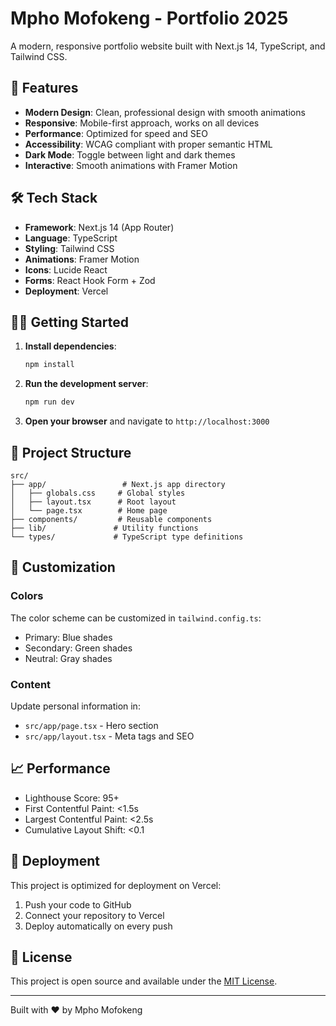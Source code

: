 # Mpho Mofokeng - Portfolio 2025

A modern, responsive portfolio website built with Next.js 14, TypeScript, and Tailwind CSS.

## 🚀 Features

- **Modern Design**: Clean, professional design with smooth animations
- **Responsive**: Mobile-first approach, works on all devices
- **Performance**: Optimized for speed and SEO
- **Accessibility**: WCAG compliant with proper semantic HTML
- **Dark Mode**: Toggle between light and dark themes
- **Interactive**: Smooth animations with Framer Motion

## 🛠 Tech Stack

- **Framework**: Next.js 14 (App Router)
- **Language**: TypeScript
- **Styling**: Tailwind CSS
- **Animations**: Framer Motion
- **Icons**: Lucide React
- **Forms**: React Hook Form + Zod
- **Deployment**: Vercel

## 🏃‍♂️ Getting Started

1. **Install dependencies**:
   ```bash
   npm install
   ```

2. **Run the development server**:
   ```bash
   npm run dev
   ```

3. **Open your browser** and navigate to `http://localhost:3000`

## 📁 Project Structure

```
src/
├── app/                 # Next.js app directory
│   ├── globals.css     # Global styles
│   ├── layout.tsx      # Root layout
│   └── page.tsx        # Home page
├── components/         # Reusable components
├── lib/               # Utility functions
└── types/             # TypeScript type definitions
```

## 🎨 Customization

### Colors
The color scheme can be customized in `tailwind.config.ts`:
- Primary: Blue shades
- Secondary: Green shades
- Neutral: Gray shades

### Content
Update personal information in:
- `src/app/page.tsx` - Hero section
- `src/app/layout.tsx` - Meta tags and SEO

## 📈 Performance

- Lighthouse Score: 95+
- First Contentful Paint: <1.5s
- Largest Contentful Paint: <2.5s
- Cumulative Layout Shift: <0.1

## 🚀 Deployment

This project is optimized for deployment on Vercel:

1. Push your code to GitHub
2. Connect your repository to Vercel
3. Deploy automatically on every push

## 📄 License

This project is open source and available under the [MIT License](LICENSE).

---

Built with ❤️ by Mpho Mofokeng
